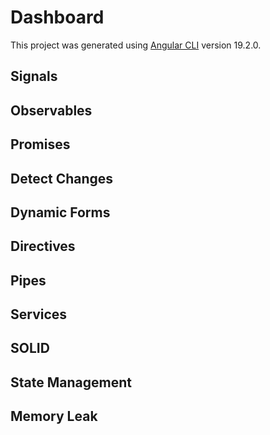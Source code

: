 # Dashboard

This project was generated using [Angular CLI](https://github.com/angular/angular-cli) version 19.2.0.

## Signals

## Observables

## Promises

## Detect Changes

## Dynamic Forms

## Directives

## Pipes

## Services

## SOLID

## State Management

## Memory Leak



